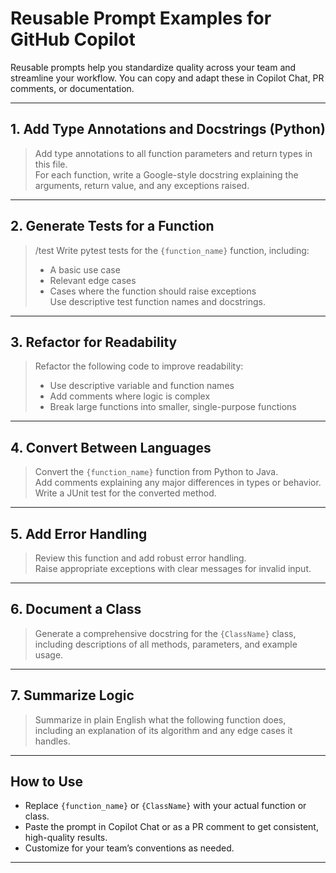 # Reusable Prompt Examples for GitHub Copilot

Reusable prompts help you standardize quality across your team and streamline your workflow. You can copy and adapt these in Copilot Chat, PR comments, or documentation.

---

## 1. Add Type Annotations and Docstrings (Python)

> Add type annotations to all function parameters and return types in this file.  
> For each function, write a Google-style docstring explaining the arguments, return value, and any exceptions raised.

---

## 2. Generate Tests for a Function

> /test Write pytest tests for the `{function_name}` function, including:
> - A basic use case  
> - Relevant edge cases  
> - Cases where the function should raise exceptions  
> Use descriptive test function names and docstrings.

---

## 3. Refactor for Readability

> Refactor the following code to improve readability:
> - Use descriptive variable and function names  
> - Add comments where logic is complex  
> - Break large functions into smaller, single-purpose functions

---

## 4. Convert Between Languages

> Convert the `{function_name}` function from Python to Java.  
> Add comments explaining any major differences in types or behavior.  
> Write a JUnit test for the converted method.

---

## 5. Add Error Handling

> Review this function and add robust error handling.  
> Raise appropriate exceptions with clear messages for invalid input.

---

## 6. Document a Class

> Generate a comprehensive docstring for the `{ClassName}` class, including descriptions of all methods, parameters, and example usage.

---

## 7. Summarize Logic

> Summarize in plain English what the following function does, including an explanation of its algorithm and any edge cases it handles.

---

## How to Use

- Replace `{function_name}` or `{ClassName}` with your actual function or class.
- Paste the prompt in Copilot Chat or as a PR comment to get consistent, high-quality results.
- Customize for your team’s conventions as needed.

---
